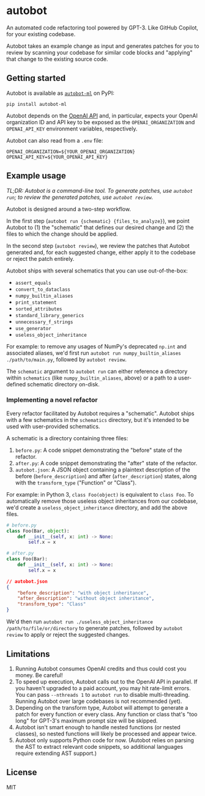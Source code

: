# autobot

An automated code refactoring tool powered by GPT-3. Like GitHub Copilot, for your existing
codebase.

Autobot takes an example change as input and generates patches for you to review by scanning your
codebase for similar code blocks and "applying" that change to the existing source code.

## Getting started

Autobot is available as [`autobot-ml`](https://pypi.org/project/autobot-ml/) on PyPI:

```shell
pip install autobot-ml
```

Autobot depends on the [OpenAI API](https://openai.com/api/) and, in particular, expects your OpenAI
organization ID and API key to be exposed as the `OPENAI_ORGANIZATION` and `OPENAI_API_KEY`
environment variables, respectively.

Autobot can also read from a `.env` file:

```
OPENAI_ORGANIZATION=${YOUR_OPENAI_ORGANIZATION}
OPENAI_API_KEY=${YOUR_OPENAI_API_KEY}
```

## Example usage

_TL;DR: Autobot is a command-line tool. To generate patches, use `autobot run`; to review the
generated patches, use `autobot review`._

Autobot is designed around a two-step workflow.

In the first step (`autobot run {schematic} {files_to_analyze}`), we point Autobot to (1) the
"schematic" that defines our desired change and (2) the files to which the change should be
applied.

In the second step (`autobot review`), we review the patches that Autobot generated and, for each
suggested change, either apply it to the codebase or reject the patch entirely.

Autobot ships with several schematics that you can use out-of-the-box:

- `assert_equals`
- `convert_to_dataclass`
- `numpy_builtin_aliases`
- `print_statement`
- `sorted_attributes`
- `standard_library_generics`
- `unnecessary_f_strings`
- `use_generator`
- `useless_object_inheritance`

For example: to remove any usages of NumPy's deprecated `np.int` and associated aliases, we'd first
run `autobot run numpy_builtin_aliases ./path/to/main.py`, followed by `autobot review`.

The `schematic` argument to `autobot run` can either reference a directory within `schematics` (like
`numpy_builtin_aliases`, above) or a path to a user-defined schematic directory on-disk.

### Implementing a novel refactor

Every refactor facilitated by Autobot requires a "schematic". Autobot ships with a few schematics
in the `schematics` directory, but it's intended to be used with user-provided schematics.

A schematic is a directory containing three files:

1. `before.py`: A code snippet demonstrating the "before" state of the refactor.
2. `after.py`: A code snippet demonstrating the "after" state of the refactor.
3. `autobot.json`: A JSON object containing a plaintext description of the
   before (`before_description`) and after (`after_description`) states, along with
   the `transform_type` ("Function" or "Class").

For example: in Python 3, `class Foo(object)` is equivalent to `class Foo`. To automatically remove
those useless object inheritances from our codebase, we'd create a `useless_object_inheritance`
directory, and add the above files.

```python
# before.py
class Foo(Bar, object):
    def __init__(self, x: int) -> None:
        self.x = x
```

```python
# after.py
class Foo(Bar):
    def __init__(self, x: int) -> None:
        self.x = x
```

```json
// autobot.json
{
    "before_description": "with object inheritance",
    "after_description": "without object inheritance",
    "transform_type": "Class"
}
```

We'd then run `autobot run ./useless_object_inheritance /path/to/file/or/directory` to generate
patches, followed by `autobot review` to apply or reject the suggested changes.

## Limitations

1. Running Autobot consumes OpenAI credits and thus could cost you money. Be careful!
2. To speed up execution, Autobot calls out to the OpenAI API in parallel. If you haven't upgraded
   to a paid account, you may hit rate-limit errors. You can pass `--nthreads 1` to `autobot run`
   to disable multi-threading. Running Autobot over large codebases is not recommended (yet).
3. Depending on the transform type, Autobot will attempt to generate a patch for every function or
   every
   class. Any function or class that's "too long" for GPT-3's maximum prompt size will be skipped.
4. Autobot isn't smart enough to handle nested functions (or nested classes), so nested functions
   will likely be processed and appear twice.
5. Autobot only supports Python code for now. (Autobot relies on parsing the AST to extract relevant
   code snippets, so additional languages require extending AST support.)

## License

MIT
